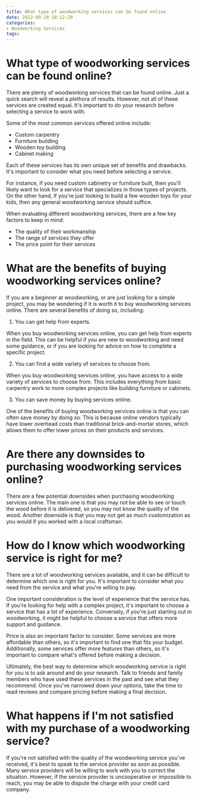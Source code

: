 ```yaml
---
title: What type of woodworking services can be found online
date: 2022-09-20 18:12:29
categories:
- Woodworking Services
tags:
---
```



#  What type of woodworking services can be found online?

There are plenty of woodworking services that can be found online. Just a quick search will reveal a plethora of results. However, not all of these services are created equal. It's important to do your research before selecting a service to work with.

Some of the most common services offered online include:

- Custom carpentry
- Furniture building
- Wooden toy building
- Cabinet making

Each of these services has its own unique set of benefits and drawbacks. It's important to consider what you need before selecting a service.

For instance, if you need custom cabinetry or furniture built, then you'll likely want to look for a service that specializes in those types of projects. On the other hand, if you're just looking to build a few wooden toys for your kids, then any general woodworking service should suffice.

When evaluating different woodworking services, there are a few key factors to keep in mind:

- The quality of their workmanship
- The range of services they offer
- The price point for their services

#  What are the benefits of buying woodworking services online?

If you are a beginner at woodworking, or are just looking for a simple project, you may be wondering if it is worth it to buy woodworking services online. There are several benefits of doing so, including:

1. You can get help from experts.

When you buy woodworking services online, you can get help from experts in the field. This can be helpful if you are new to woodworking and need some guidance, or if you are looking for advice on how to complete a specific project.

2. You can find a wide variety of services to choose from.

When you buy woodworking services online, you have access to a wide variety of services to choose from. This includes everything from basic carpentry work to more complex projects like building furniture or cabinets.

3. You can save money by buying services online.

One of the benefits of buying woodworking services online is that you can often save money by doing so. This is because online vendors typically have lower overhead costs than traditional brick-and-mortar stores, which allows them to offer lower prices on their products and services.

#  Are there any downsides to purchasing woodworking services online?

There are a few potential downsides when purchasing woodworking services online. The main one is that you may not be able to see or touch the wood before it is delivered, so you may not know the quality of the wood. Another downside is that you may not get as much customization as you would if you worked with a local craftsman.

#  How do I know which woodworking service is right for me?

There are a lot of woodworking services available, and it can be difficult to determine which one is right for you. It's important to consider what you need from the service and what you're willing to pay.

One important consideration is the level of experience that the service has. If you're looking for help with a complex project, it's important to choose a service that has a lot of experience. Conversely, if you're just starting out in woodworking, it might be helpful to choose a service that offers more support and guidance.

Price is also an important factor to consider. Some services are more affordable than others, so it's important to find one that fits your budget. Additionally, some services offer more features than others, so it's important to compare what's offered before making a decision.

Ultimately, the best way to determine which woodworking service is right for you is to ask around and do your research. Talk to friends and family members who have used these services in the past and see what they recommend. Once you've narrowed down your options, take the time to read reviews and compare pricing before making a final decision.

#  What happens if I'm not satisfied with my purchase of a woodworking service?

If you're not satisfied with the quality of the woodworking service you've received, it's best to speak to the service provider as soon as possible. Many service providers will be willing to work with you to correct the situation. However, if the service provider is uncooperative or impossible to reach, you may be able to dispute the charge with your credit card company.